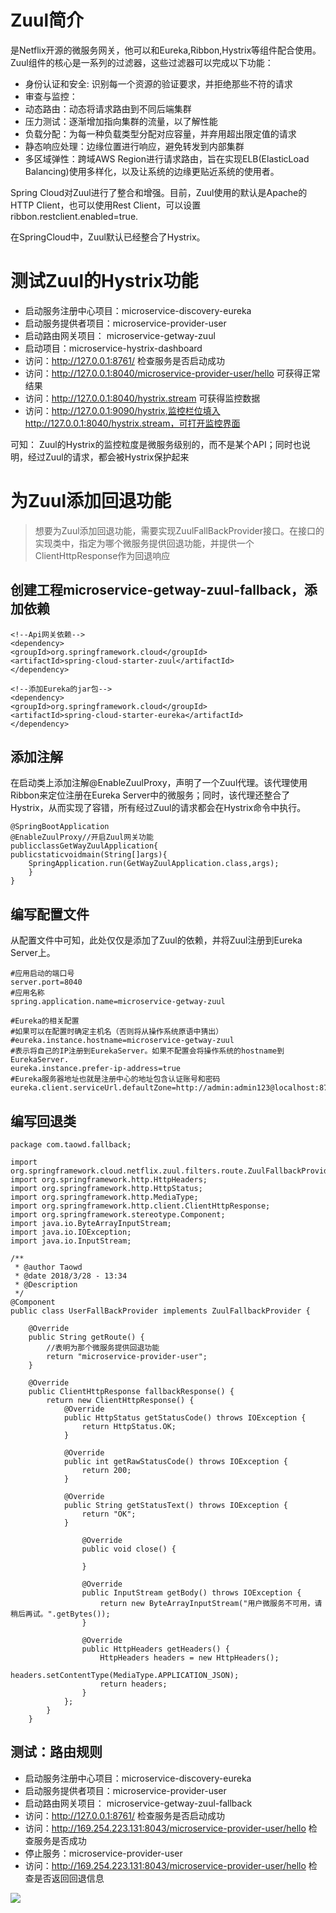 # Zuul简介

是Netflix开源的微服务网关，他可以和Eureka,Ribbon,Hystrix等组件配合使用。Zuul组件的核心是一系列的过滤器，这些过滤器可以完成以下功能：

- 身份认证和安全: 识别每一个资源的验证要求，并拒绝那些不符的请求
- 审查与监控：
- 动态路由：动态将请求路由到不同后端集群
- 压力测试：逐渐增加指向集群的流量，以了解性能
- 负载分配：为每一种负载类型分配对应容量，并弃用超出限定值的请求
- 静态响应处理：边缘位置进行响应，避免转发到内部集群
- 多区域弹性：跨域AWS Region进行请求路由，旨在实现ELB(ElasticLoad Balancing)使用多样化，以及让系统的边缘更贴近系统的使用者。
	
Spring Cloud对Zuul进行了整合和增强。目前，Zuul使用的默认是Apache的HTTP Client，也可以使用Rest Client，可以设置ribbon.restclient.enabled=true.

在SpringCloud中，Zuul默认已经整合了Hystrix。

# 测试Zuul的Hystrix功能

- 启动服务注册中心项目：microservice-discovery-eureka
- 启动服务提供者项目：microservice-provider-user
- 启动路由网关项目： microservice-getway-zuul
- 启动项目：microservice-hystrix-dashboard
- 访问：http://127.0.0.1:8761/  检查服务是否启动成功
- 访问：http://127.0.0.1:8040/microservice-provider-user/hello   可获得正常结果
- 访问：http://127.0.0.1:8040/hystrix.stream   可获得监控数据
- 访问：http://127.0.0.1:9090/hystrix,监控栏位填入http://127.0.0.1:8040/hystrix.stream，可打开监控界面

可知： Zuul的Hystrix的监控粒度是微服务级别的，而不是某个API；同时也说明，经过Zuul的请求，都会被Hystrix保护起来


# 为Zuul添加回退功能

> 想要为Zuul添加回退功能，需要实现ZuulFallBackProvider接口。在接口的实现类中，指定为哪个微服务提供回退功能，并提供一个ClientHttpResponse作为回退响应

## 创建工程microservice-getway-zuul-fallback，添加依赖

    <!--Api网关依赖-->
    <dependency>
    <groupId>org.springframework.cloud</groupId>
    <artifactId>spring-cloud-starter-zuul</artifactId>
    </dependency>

	<!--添加Eureka的jar包-->
	<dependency>
	<groupId>org.springframework.cloud</groupId>
	<artifactId>spring-cloud-starter-eureka</artifactId>
	</dependency>

## 添加注解

在启动类上添加注解@EnableZuulProxy，声明了一个Zuul代理。该代理使用Ribbon来定位注册在Eureka Server中的微服务；同时，该代理还整合了Hystrix，从而实现了容错，所有经过Zuul的请求都会在Hystrix命令中执行。

	@SpringBootApplication
	@EnableZuulProxy//开启Zuul网关功能
	publicclassGetWayZuulApplication{
	publicstaticvoidmain(String[]args){
		SpringApplication.run(GetWayZuulApplication.class,args);
		}
	}


## 编写配置文件

从配置文件中可知，此处仅仅是添加了Zuul的依赖，并将Zuul注册到Eureka Server上。

	#应用启动的端口号
	server.port=8040
	#应用名称
	spring.application.name=microservice-getway-zuul

	#Eureka的相关配置
	#如果可以在配置时确定主机名（否则将从操作系统原语中猜出）
	#eureka.instance.hostname=microservice-getway-zuul
	#表示将自己的IP注册到EurekaServer。如果不配置会将操作系统的hostname到EurekaServer.
	eureka.instance.prefer-ip-address=true
	#Eureka服务器地址也就是注册中心的地址包含认证账号和密码
	eureka.client.serviceUrl.defaultZone=http://admin:admin123@localhost:8761/eureka


## 编写回退类

	package com.taowd.fallback;
	
	import org.springframework.cloud.netflix.zuul.filters.route.ZuulFallbackProvider;
	import org.springframework.http.HttpHeaders;
	import org.springframework.http.HttpStatus;
	import org.springframework.http.MediaType;
	import org.springframework.http.client.ClientHttpResponse;
	import org.springframework.stereotype.Component;
	import java.io.ByteArrayInputStream;
	import java.io.IOException;
	import java.io.InputStream;
	
	/**
	 * @author Taowd
	 * @date 2018/3/28 - 13:34
	 * @Description
	 */
	@Component
	public class UserFallBackProvider implements ZuulFallbackProvider {
	
	    @Override
	    public String getRoute() {
	        //表明为那个微服务提供回退功能
	        return "microservice-provider-user";
	    }
	
	    @Override
	    public ClientHttpResponse fallbackResponse() {
	        return new ClientHttpResponse() {
	            @Override
	            public HttpStatus getStatusCode() throws IOException {
	                return HttpStatus.OK;
	            }
	
	            @Override
	            public int getRawStatusCode() throws IOException {
	                return 200;
	            }
	
	            @Override
	            public String getStatusText() throws IOException {
	                return "OK";
	            }
	
		            @Override
		            public void close() {
		
		            }
		
		            @Override
		            public InputStream getBody() throws IOException {
		                return new ByteArrayInputStream("用户微服务不可用，请稍后再试。".getBytes());
		            }
		
		            @Override
		            public HttpHeaders getHeaders() {
		                HttpHeaders headers = new HttpHeaders();
		                headers.setContentType(MediaType.APPLICATION_JSON);
		                return headers;
		            }
		        };
		    }
		}




## 测试：路由规则


- 启动服务注册中心项目：microservice-discovery-eureka
- 启动服务提供者项目：microservice-provider-user
- 启动路由网关项目： microservice-getway-zuul-fallback
- 访问：http://127.0.0.1:8761/  检查服务是否启动成功
- 访问：http://169.254.223.131:8043/microservice-provider-user/hello   检查服务是否成功
- 停止服务：microservice-provider-user
- 访问：http://169.254.223.131:8043/microservice-provider-user/hello   检查是否返回回退信息

![](https://i.imgur.com/l6r6a0D.png)